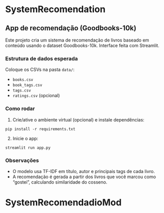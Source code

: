 # SystemRecomendation

## App de recomendação (Goodbooks-10k)

Este projeto cria um sistema de recomendação de livros baseado em conteúdo usando o dataset Goodbooks-10k. Interface feita com Streamlit.

### Estrutura de dados esperada
Coloque os CSVs na pasta `data/`:
- `books.csv`
- `book_tags.csv`
- `tags.csv`
- `ratings.csv` (opcional)

### Como rodar
1. Crie/ative o ambiente virtual (opcional) e instale dependências:
```
pip install -r requirements.txt
```
2. Inicie o app:
```
streamlit run app.py
```

### Observações
- O modelo usa TF-IDF em título, autor e principais tags de cada livro.
- A recomendação é gerada a partir dos livros que você marcou como “gostei”, calculando similaridade do cosseno.
# SystemRecomendadioMod
